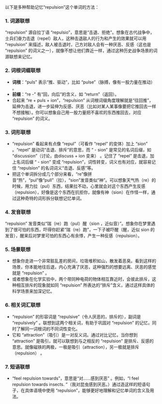以下是多种帮助记忆“repulsion”这个单词的方法：

### 1. 词源联想
“repulsion” 源自拉丁语 “repulsio”，意思是“击退、拒绝”。想象在古代战争中，士兵们奋力击退（repel）敌人，这种击退敌人的行为和产生的效果就可以用 “repulsion” 来描述，敌人被击退时，己方对敌人会有一种厌恶、反感（这也是 “repulsion” 的词义之一），就像不想让他们靠近一样，通过这种历史战争场景的词源联想来记忆。

### 2. 词根词缀联想
 - **词根**：“puls” 表示“推、驱动”，比如 “pulse”（脉搏，像有一股力量在推动） 。
 - **前缀**：“re -” 有“回，向后”的含义，如 “return”（返回）。
 - 合起来 “re + puls + ion”，“repulsion” 从词根词缀角度理解就是“往回推”，延伸为击退，进一步延伸为反感、厌恶（比如对某人某事像要把它推回去一样不想接触）。你可以想象自己用一股力量把不喜欢的东西推回去，对应 “repulsion” 的词义。

### 3. 词形联想
 - “repulsion” 看起来有点像 “repul”（可看作 “repel” 的变体）加上 “sion” 。“repel” 是动词“击退、排斥”的意思，而 “ - sion” 是常见的名词后缀，如 “discussion”（讨论，由discuss + ion 变来） 。记住了 “repel” 是击退，加上名词后缀 “ - sion” 变成 “repulsion”，词性转变，词义也有对应，就容易记住 “repulsion” 的名词词义“击退、反感”等。
 - 把这个单词拆分成几个部分来看，“re”像拼音“热”，“pul”像“pull”（拉），“sion”发音类似“神”。可以想象天气热（re）的时候，用力拉（pul）东西，结果拉不动，心里就会对这个东西产生反感（repulsion），好像是这个东西在抗拒你，就像有神（sion）在作怪一样，通过这种奇特的词形拆分联想记忆单词。

### 4. 发音联想
“repulsion” 发音类似“瑞（re）跑（pul）醒（sion ，近似音）”。想象你在梦里遇到了很可怕的东西，吓得你赶紧“瑞（re）跑”，一下子被吓醒（醒，近似 sion 的发音），醒来后对梦里可怕的东西心有余悸，产生一种反感（repulsion）。

### 5. 场景联想
 - 想象你走进一个非常脏乱差的房间，垃圾堆积如山，散发着恶臭。看到这样的场景，你本能地往后退，内心充满了厌恶，这种强烈的想要远离、厌恶的感觉就是 “repulsion” 。
 - 或者想象在化学实验中，两个带同种电荷的物体相互靠近时，会彼此排斥，这种相互排斥的现象就如同 “repulsion” 所表达的“排斥”含义，通过这样具体的科学场景来加深记忆。

### 6. 相关词汇联想
 - “repulsion” 的形容词是 “repulsive”（令人厌恶的，排斥的），副词是 “repulsively” 。联想到这两个相关词，有助于巩固对 “repulsion” 的记忆，同时了解同一词根词的不同词性变化。
 - 它和 “attraction”（吸引）是一对反义词。通过对比记忆，当你想到 “attraction” 是吸引，就可以联想到与之相反的 “repulsion” 是排斥、反感的意思。就像磁铁的两极，一极是吸引（attraction），另一极就是排斥（repulsion） 。

### 7. 短语联想
 - “feel repulsion towards”，意思是“对……感到厌恶” 。例如，“I feel repulsion towards insects. ”（我对昆虫感到厌恶。）通过造这样的短语句子，在具体语境中使用 “repulsion”，能够更好地理解和记忆单词的含义及用法。 